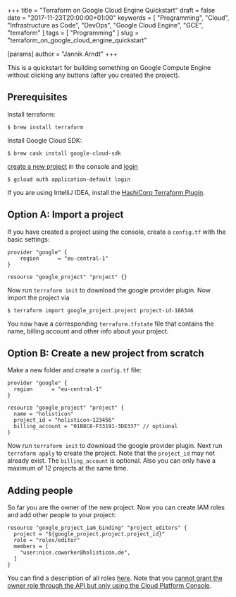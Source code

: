 +++
title = "Terraform on Google Cloud Engine Quickstart"
draft = false
date = "2017-11-23T20:00:00+01:00"
keywords = [ "Programming", "Cloud", "Infrastructure as Code", "DevOps", "Google Cloud Engine", "GCE", "terraform" ]
tags = [ "Programming" ]
slug = "terraform_on_google_cloud_engine_quickstart"

[params]
  author = "Jannik Arndt"
+++

This is a quickstart for building something on Google Compute Engine without clicking any buttons (after you created the project).

<!--more-->

## Prerequisites

Install terraform:

```shell
$ brew install terraform
```

Install Google Cloud SDK:

```shell
$ brew cask install google-cloud-sdk
```

[create a new project](https://console.cloud.google.com/projectcreate) in the console
and [login](https://cloud.google.com/sdk/gcloud/reference/auth/login)

```shell
$ gcloud auth application-default login
```

If you are using IntelliJ IDEA, install the [HashiCorp Terraform Plugin](https://plugins.jetbrains.com/plugin/7808-hashicorp-terraform--hcl-language-support).

## Option A: Import a project

If you have created a project using the console, create a `config.tf` with the basic settings:

```shell
provider "google" {
    region      = "eu-central-1"
}

resource "google_project" "project" {}
```

Now run `terraform init` to download the google provider plugin. Now import the project via

```shell
$ terraform import google_project.project project-id-186346
```

You now have a corresponding `terraform.tfstate` file that contains the name, billing account and other info about your project.

## Option B: Create a new project from scratch

Make a new folder and create a `config.tf` file:

```shell
provider "google" {
  region      = "eu-central-1"
}

resource "google_project" "project" {
  name = "holisticon"
  project_id = "holisticon-123456"
  billing_account = "01B8C8-F33191-3DE337" // optional
}
```

Now run `terraform init` to download the google provider plugin. Next run `terraform apply` to create the project. Note that the `project_id` may not already exist. The `billing_account` is optional. Also you can only have a maximum of 12 projects at the same time.

## Adding people

So far you are the owner of the new project. Now you can create IAM roles and add other people to your project:

```shell
resource "google_project_iam_binding" "project_editors" {
  project = "${google_project.project.project_id}"
  role = "roles/editor"
  members = [
    "user:nice.coworker@holisticon.de",
  ]
}
```

You can find a description of all roles [here](https://cloud.google.com/iam/docs/understanding-roles#primitive_roles). Note that you [cannot grant the owner role through the API but only using the Cloud Platform Console](https://cloud.google.com/resource-manager/reference/rest/v1/projects/setIamPolicy).